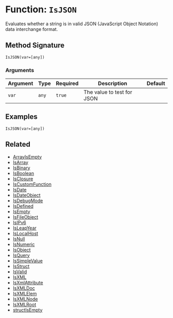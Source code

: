 [comment]: # (Note: This documentation is generated dynamically in the build process.  To modify the contents, change the javadoc on the _invoke method of the BIF class)

# Function: `IsJSON`

Evaluates whether a string is in valid JSON (JavaScript Object Notation) data interchange format.

## Method Signature

```
IsJSON(var=[any])
```

### Arguments


| Argument | Type | Required | Description | Default |
|----------|------|----------|-------------|---------|
| `var` | `any` | `true` | The value to test for JSON |  |

## Examples

```
IsJSON(var=[any])
```

## Related

  * [ArrayIsEmpty](./ArrayIsEmpty.md)
  * [IsArray](./IsArray.md)
  * [IsBinary](./IsBinary.md)
  * [IsBoolean](./IsBoolean.md)
  * [IsClosure](./IsClosure.md)
  * [IsCustomFunction](./IsCustomFunction.md)
  * [IsDate](./IsDate.md)
  * [IsDateObject](./IsDateObject.md)
  * [IsDebugMode](./IsDebugMode.md)
  * [IsDefined](./IsDefined.md)
  * [IsEmpty](./IsEmpty.md)
  * [IsFileObject](./IsFileObject.md)
  * [IsIPv6](./IsIPv6.md)
  * [IsLeapYear](./IsLeapYear.md)
  * [IsLocalHost](./IsLocalHost.md)
  * [IsNull](./IsNull.md)
  * [IsNumeric](./IsNumeric.md)
  * [IsObject](./IsObject.md)
  * [IsQuery](./IsQuery.md)
  * [IsSimpleValue](./IsSimpleValue.md)
  * [IsStruct](./IsStruct.md)
  * [IsValid](./IsValid.md)
  * [IsXML](./IsXML.md)
  * [IsXmlAttribute](./IsXmlAttribute.md)
  * [IsXMLDoc](./IsXMLDoc.md)
  * [IsXMLElem](./IsXMLElem.md)
  * [IsXMLNode](./IsXMLNode.md)
  * [IsXMLRoot](./IsXMLRoot.md)
  * [structIsEmpty](./structIsEmpty.md)
